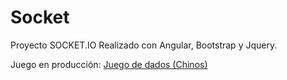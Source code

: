 # Socket

Proyecto SOCKET.IO Realizado con Angular, Bootstrap y Jquery.


Juego en producción: <a href="https://dados-franrp.herokuapp.com/">Juego de dados (Chinos)</a>
